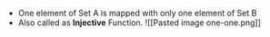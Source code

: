 - One element of Set A is mapped with only one element of Set B
- Also called as **Injective** Function.
![[Pasted image one-one.png]]